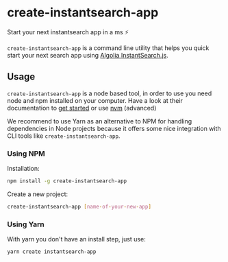 # create-instantsearch-app

Start your next instantsearch app in a ms ⚡️

`create-instantsearch-app` is a command line utility that helps you quick start your
next search app using [Algolia InstantSearch.js](https://community.algolia.com/instantsearch.js/v2).

## Usage

`create-instantsearch-app` is a node based tool, in order to use you need node and npm installed
on your computer. Have a look at their documentation to [get started](https://docs.npmjs.com/getting-started/installing-node)
or use [nvm](https://github.com/creationix/nvm) (advanced)

We recommend to use Yarn as an alternative to NPM for handling dependencies in Node projects because
it offers some nice integration with CLI tools like `create-instantsearch-app`.

### Using NPM

Installation:

```sh
npm install -g create-instantsearch-app
```

Create a new project:

```sh
create-instantsearch-app [name-of-your-new-app]
```

### Using Yarn

With yarn you don't have an install step, just use:

```sh
yarn create instantsearch-app
```

